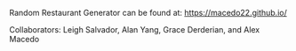 Random Restaurant Generator can be found at: https://macedo22.github.io/

Collaborators: Leigh Salvador, Alan Yang, Grace Derderian, and Alex Macedo
